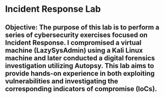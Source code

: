 # Incident Response Lab

## Objective: The purpose of this lab is to perform a series of cybersecurity exercises focused on Incident Response. I compromised a virtual machine (LazySysAdmin) using a Kali Linux machine and later conducted a digital forensics investigation utilizing Autopsy. This lab aims to provide hands-on experience in both exploiting vulnerabilities and investigating the corresponding indicators of compromise (IoCs).
